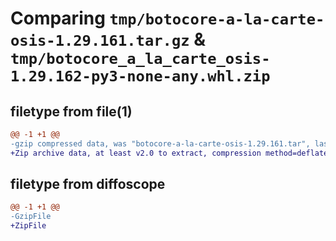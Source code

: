 # Comparing `tmp/botocore-a-la-carte-osis-1.29.161.tar.gz` & `tmp/botocore_a_la_carte_osis-1.29.162-py3-none-any.whl.zip`

## filetype from file(1)

```diff
@@ -1 +1 @@
-gzip compressed data, was "botocore-a-la-carte-osis-1.29.161.tar", last modified: Tue Jun 27 01:45:07 2023, max compression
+Zip archive data, at least v2.0 to extract, compression method=deflate
```

## filetype from diffoscope

```diff
@@ -1 +1 @@
-GzipFile
+ZipFile
```

